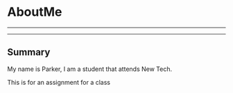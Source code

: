 # AboutMe
---
---
## Summary
My name is Parker, I am a student that attends New Tech.

This is for an assignment for a class

